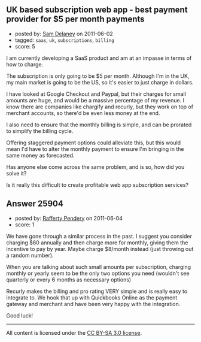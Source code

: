 ## UK based subscription web app - best payment provider for $5 per month payments

- posted by: [Sam Delaney](https://stackexchange.com/users/-1/10978-sam-delaney) on 2011-06-02
- tagged: `saas`, `uk`, `subscriptions`, `billing`
- score: 5

I am currently developing a SaaS product and am at an impasse in terms of how to charge.

The subscription is only going to be $5 per month. Although I'm in the UK, my main market is going to be the US, so it's easier to just charge in dollars.  

I have looked at Google Checkout and Paypal, but their charges for small amounts are huge, and would be a massive percentage of my revenue.  I know there are companies like chargify and recurly, but they work on top of merchant accounts, so there'd be even less money at the end.

I also need to ensure that the monthly billing is simple, and can be prorated to simplify the billing cycle.

Offering staggered payment options could alleviate this, but this would mean I'd have to alter the monthly payment to ensure I'm bringing in the same money as forecasted.

Has anyone else come across the same problem, and is so, how did you solve it?

Is it really this difficult to create profitable web app subscription services?


## Answer 25904

- posted by: [Rafferty Pendery](https://stackexchange.com/users/-1/11003-rafferty-pendery) on 2011-06-04
- score: 1

We have gone through a similar process in the past. I suggest you consider charging $60 annually and then charge more for monthly, giving them the incentive to pay by year. Maybe charge $8/month instead (just throwing out a random number). 

When you are talking about such small amounts per subscription, charging monthly or yearly seem to be the only two options you need (wouldn't see quarterly or every 6 months as necessary options)

Recurly makes the billing and pro rating VERY simple and is really easy to integrate to. We hook that up with Quickbooks Online as the payment gateway and merchant and have been very happy with the integration. 

Good luck!



---

All content is licensed under the [CC BY-SA 3.0 license](https://creativecommons.org/licenses/by-sa/3.0/).
